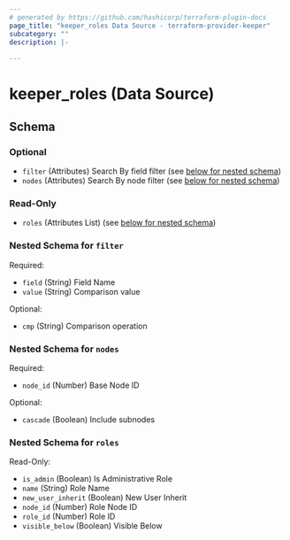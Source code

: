 ```yaml
---
# generated by https://github.com/hashicorp/terraform-plugin-docs
page_title: "keeper_roles Data Source - terraform-provider-keeper"
subcategory: ""
description: |-
  
---
```


# keeper_roles (Data Source)





<!-- schema generated by tfplugindocs -->
## Schema

### Optional

- `filter` (Attributes) Search By field filter (see [below for nested schema](#nestedatt--filter))
- `nodes` (Attributes) Search By node filter (see [below for nested schema](#nestedatt--nodes))

### Read-Only

- `roles` (Attributes List) (see [below for nested schema](#nestedatt--roles))

<a id="nestedatt--filter"></a>
### Nested Schema for `filter`

Required:

- `field` (String) Field Name
- `value` (String) Comparison value

Optional:

- `cmp` (String) Comparison operation


<a id="nestedatt--nodes"></a>
### Nested Schema for `nodes`

Required:

- `node_id` (Number) Base Node ID

Optional:

- `cascade` (Boolean) Include subnodes


<a id="nestedatt--roles"></a>
### Nested Schema for `roles`

Read-Only:

- `is_admin` (Boolean) Is Administrative Role
- `name` (String) Role Name
- `new_user_inherit` (Boolean) New User Inherit
- `node_id` (Number) Role Node ID
- `role_id` (Number) Role ID
- `visible_below` (Boolean) Visible Below
